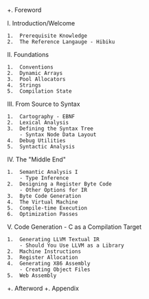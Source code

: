 
+.    Foreword

I.    Introduction/Welcome

    1.  Prerequisite Knowledge
    2.  The Reference Langauge - Hibiku

II.   Foundations

    1.  Conventions
    2.  Dynamic Arrays
    3.  Pool Allocators
    4.  Strings
    5.  Compilation State

III.  From Source to Syntax

    1.  Cartography - EBNF
    2.  Lexical Analysis
    3.  Defining the Syntax Tree
        - Syntax Node Data Layout
    4.  Debug Utilities
    5.  Syntactic Analysis

IV.   The "Middle End"

    1.  Semantic Analysis I
        - Type Inference
    2.  Designing a Register Byte Code
        - Other Options for IR
    3.  Byte Code Generation
    4.  The Virtual Machine
    5.  Compile-time Execution
    6.  Optimization Passes

V.    Code Generation
    - C as a Compilation Target

    1.  Generating LLVM Textual IR
        - Should You Use LLVM as a Library
    2.  Machine Instructions
    3.  Register Allocation
    4.  Generating X86 Assembly
        - Creating Object Files
    5.  Web Assembly

+.    Afterword
+.    Appendix
